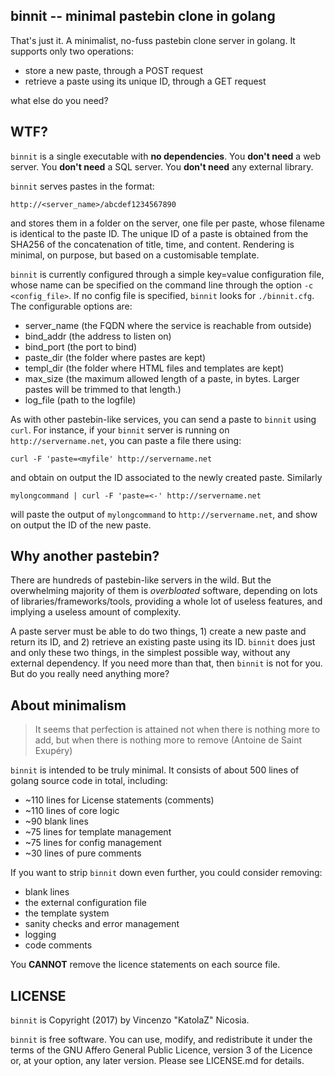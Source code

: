 ## binnit -- minimal pastebin clone in golang

That's just it. A minimalist, no-fuss pastebin clone server in
golang. It supports only two operations:

* store a new paste, through a POST request
* retrieve a paste using its unique ID, through a GET request

what else do you need? 

## WTF?

`binnit` is a single executable with **no dependencies**. You **don't
need** a web server. You **don't need** a SQL server. You **don't
need** any external library. 

`binnit` serves pastes in the format:

    http://<server_name>/abcdef1234567890

and stores them in a folder on the server, one file per paste, whose
filename is identical to the paste ID. The unique ID of a paste is
obtained from the SHA256 of the concatenation of title, time, and
content. Rendering is minimal, on purpose, but based on a customisable
template.

`binnit` is currently configured through a simple key=value
configuration file, whose name can be specified on the command line
through the option `-c <config_file>`. If no config file is specified,
`binnit` looks for `./binnit.cfg`. The configurable options are:

* server\_name  (the FQDN where the service is reachable from outside)
* bind\_addr (the address to listen on)
* bind\_port (the port to bind)
* paste\_dir (the folder where pastes are kept)
* templ\_dir (the folder where HTML files and templates are kept)
* max\_size (the maximum allowed length of a paste, in bytes. Larger
    pastes will be trimmed to that length.)
* log_file (path to the logfile)

As with other pastebin-like services, you can send a paste to `binnit`
using `curl`. For instance, if your `binnit` server is running on
`http://servername.net`, you can paste a file there using:


    curl -F 'paste=<myfile' http://servername.net


and obtain on output the ID associated to the newly created
paste. Similarly

    mylongcommand | curl -F 'paste=<-' http://servername.net

will paste the output of `mylongcommand` to `http://servername.net`,
and show on output the ID of the new paste.


## Why another pastebin?

There are hundreds of pastebin-like servers in the wild. But the
overwhelming majority of them is _overbloated_ software, depending on
lots of libraries/frameworks/tools, providing a whole lot of useless
features, and implying a useless amount of complexity. 

A paste server must be able to do two things, 1) create a new paste
and return its ID, and 2) retrieve an existing paste using its
ID. `binnit` does just and only these two things, in the simplest
possible way, without any external dependency. If you need more than
that, then `binnit` is not for you. But do you really need anything
more?

## About minimalism

> It seems that perfection is attained not when there is nothing more
> to add, but when there is nothing more to remove (Antoine de Saint
> Exupéry)

`binnit` is intended to be truly minimal. It consists of about 500
lines of golang source code in total, including:

* ~110 lines for License statements (comments)
* ~110 lines of core logic
* ~90 blank lines
* ~75 lines for template management
* ~75 lines for config management
* ~30 lines of pure comments

If you want to strip `binnit` down even further, you could consider
removing:

* blank lines
* the external configuration file
* the template system 
* sanity checks and error management
* logging 
* code comments

You **CANNOT** remove the licence statements on each source file.


## LICENSE

`binnit` is Copyright (2017) by Vincenzo "KatolaZ" Nicosia.

`binnit` is free software. You can use, modify, and redistribute it
under the terms of the GNU Affero General Public Licence, version 3 of
the Licence or, at your option, any later version. Please see
LICENSE.md for details.

